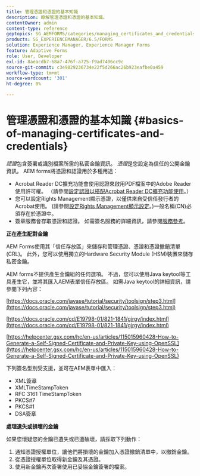 ```yaml
---
title: 管理憑證和憑證的基本知識
description: 瞭解管理憑證和憑證的基本知識。
contentOwner: admin
content-type: reference
geptopics: SG_AEMFORMS/categories/managing_certificates_and_credentials
products: SG_EXPERIENCEMANAGER/6.5/FORMS
solution: Experience Manager, Experience Manager Forms
feature: Adaptive Forms
role: User, Developer
exl-id: 8aeacdb7-68a7-476f-a725-f9ad7406cc9c
source-git-commit: c3e9029236734e22f5d266ac26b923eafbe0a459
workflow-type: tm+mt
source-wordcount: '301'
ht-degree: 0%

---
```


# 管理憑證和憑證的基本知識 {#basics-of-managing-certificates-and-credentials}

*認證*&#x200B;包含簽署或識別檔案所需的私密金鑰資訊。 *憑證*&#x200B;是您設定為信任的公開金鑰資訊。 AEM forms將憑證和認證用於多種用途：

* Acrobat Reader DC擴充功能會使用認證來啟用PDF檔案中的Adobe Reader使用許可權。 （請參閱[設定認證以搭配Acrobat Reader DC擴充功能使用](/help/forms/using/admin-help/configuring-credentials-acrobat-reader-dc.md#configuring-credentials-for-use-with-acrobat-reader-dc-extensions)。）
* 您可以設定Rights Management顯示憑證，以僅供來自受信任發行者的Acrobat使用。 (請參閱[設定Rights Management顯示設定](/help/forms/using/admin-help/configuring-client-server-options.md#configure-document-security-display-settings)。)一般名稱(CN)必須存在於憑證中。
* 簽章服務會存取憑證和認證。 如需簽名服務的詳細資訊，請參閱[服務參考](https://www.adobe.com/go/learn_aemforms_services_65)。

**正在產生配對金鑰**

AEM Forms使用其「信任存放區」來儲存和管理憑證、憑證和憑證撤銷清單(CRL)。 此外，您可以使用獨立的Hardware Security Module (HSM)裝置來儲存私密金鑰。

AEM forms不提供產生金鑰組的任何選項。 不過，您可以使用Java keytool等工具產生它，並將其匯入AEM表單信任存放區。 如需Java keytool的詳細資訊，請參閱下列內容：

[https://docs.oracle.com/javase/tutorial/security/toolsign/step3.html](https://docs.oracle.com/javase/tutorial/security/toolsign/step3.html)

[https://docs.oracle.com/cd/E19798-01/821-1841/gjrgy/index.html](https://docs.oracle.com/cd/E19798-01/821-1841/gjrgy/index.html)

[https://helpcenter.gsx.com/hc/en-us/articles/115015960428-How-to-Generate-a-Self-Signed-Certificate-and-Private-Key-using-OpenSSL](https://helpcenter.gsx.com/hc/en-us/articles/115015960428-How-to-Generate-a-Self-Signed-Certificate-and-Private-Key-using-OpenSSL)

下列簽名型別受支援，並可在AEM表單中匯入：

* XML簽章
* XMLTimeStampToken
* RFC 3161 TimeStampToken
* PKCS#7
* PKCS#1
* DSA簽章

**處理遺失或損壞的金鑰**

如果您懷疑您的金鑰已遺失或已遭破壞，請採取下列動作：

1. 通知憑證授權單位，讓他們將損壞的金鑰加入憑證撤銷清單中，以撤銷金鑰。
1. 從憑證授權單位取得新金鑰及其憑證。
1. 使用新金鑰再次簽署使用已妥協金鑰簽署的檔案。
